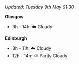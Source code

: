 *Updated: Tuesday 9th May 01:30*

**Glasgow**

* 3h - 14h: :cloud: Cloudy

**Edinburgh**

* 3h - 11h: :cloud: Cloudy
* 12h - 14h: :partly_sunny: Partly Cloudy
